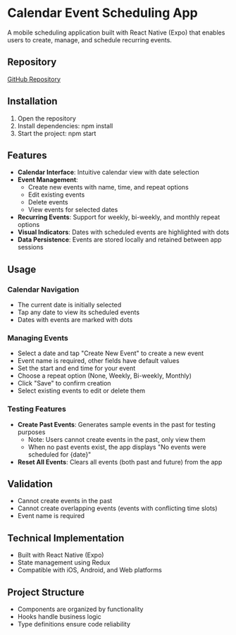 # Calendar Event Scheduling App

A mobile scheduling application built with React Native (Expo) that enables users to create, manage, and schedule recurring events.

## Repository

[GitHub Repository](https://github.com/ekizashvilit/kidgigs-task)

## Installation

1. Open the repository
2. Install dependencies: npm install
3. Start the project: npm start

## Features

- **Calendar Interface**: Intuitive calendar view with date selection
- **Event Management**:
  - Create new events with name, time, and repeat options
  - Edit existing events
  - Delete events
  - View events for selected dates
- **Recurring Events**: Support for weekly, bi-weekly, and monthly repeat options
- **Visual Indicators**: Dates with scheduled events are highlighted with dots
- **Data Persistence**: Events are stored locally and retained between app sessions

## Usage

### Calendar Navigation

- The current date is initially selected
- Tap any date to view its scheduled events
- Dates with events are marked with dots

### Managing Events

- Select a date and tap "Create New Event" to create a new event
- Event name is required, other fields have default values
- Set the start and end time for your event
- Choose a repeat option (None, Weekly, Bi-weekly, Monthly)
- Click "Save" to confirm creation
- Select existing events to edit or delete them

### Testing Features

- **Create Past Events**: Generates sample events in the past for testing purposes
  - Note: Users cannot create events in the past, only view them
  - When no past events exist, the app displays "No events were scheduled for {date}"
- **Reset All Events**: Clears all events (both past and future) from the app

## Validation

- Cannot create events in the past
- Cannot create overlapping events (events with conflicting time slots)
- Event name is required

## Technical Implementation

- Built with React Native (Expo)
- State management using Redux
- Compatible with iOS, Android, and Web platforms

## Project Structure

- Components are organized by functionality
- Hooks handle business logic
- Type definitions ensure code reliability
